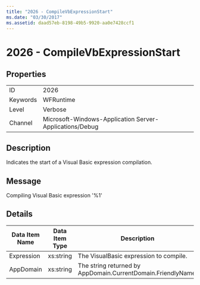 ```yaml
---
title: "2026 - CompileVbExpressionStart"
ms.date: "03/30/2017"
ms.assetid: daad57eb-8198-49b5-9920-aa0e7428ccf1
---
```

# 2026 - CompileVbExpressionStart
## Properties  
  
|||  
|-|-|  
|ID|2026|  
|Keywords|WFRuntime|  
|Level|Verbose|  
|Channel|Microsoft-Windows-Application Server-Applications/Debug|  
  
## Description  
 Indicates the start of a Visual Basic expression compilation.  
  
## Message  
 Compiling Visual Basic expression '%1'  
  
## Details  
  
|Data Item Name|Data Item Type|Description|  
|--------------------|--------------------|-----------------|  
|Expression|xs:string|The VisualBasic expression to compile.|  
|AppDomain|xs:string|The string returned by AppDomain.CurrentDomain.FriendlyName.|
